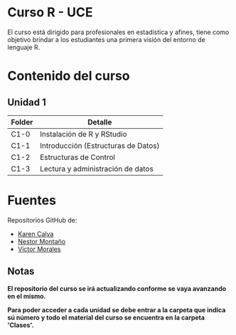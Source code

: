 # Curso R - UCE
 El curso está dirigido para profesionales en estadística y afines, tiene como objetivo brindar a los estudiantes una primera visión del entorno de lenguaje R. 
# Contenido del curso
## Unidad 1
<table>
<thead>
<tr class="header">
<th>Folder</th>
<th>Detalle</th>
</tr>
</thead>
<tbody>
<tr class="odd">
<td>C1-0</td>
<td>Instalación de R y RStudio</td>
</tr>
<tr class="even">
<td>C1-1</td>
<td>Introducción (Estructuras de Datos)</td>
</tr>
<tr class="even">
<td>C1-2</td>
<td>Estructuras de Control</td>
</tr>
</tr>
<tr class="even">
<td>C1-3</td>
<td>Lectura y administración de datos</td>
</tr>
</tbody>
</table>

 # Fuentes
 Repositorios GitHub de:
* [Karen Calva](https://github.com/KarenCalva)
* [Nestor Montaño](https://github.com/nestormontano)
* [Victor Morales](https://github.com/vmoprojs)
 ## Notas
 **El repositorio del curso se irá actualizando conforme se vaya avanzando en el mismo.**
 
 **Para poder acceder a cada unidad se debe entrar a la carpeta que indica sú número y todo el material del curso se encuentra en la carpeta 'Clases'.**
 
